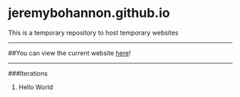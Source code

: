 # jeremybohannon.github.io
This is a temporary repository to host temporary websites
***

##You can view the current website [here](https://jeremybohannon.github.io/)!

***
###Iterations
1. Hello World
